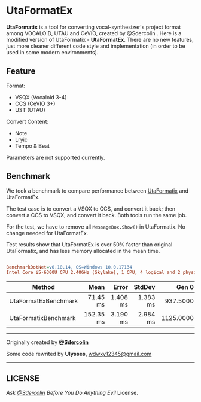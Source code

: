 # UtaFormatEx

**UtaFormatix** is a tool for converting vocal-synthesizer's project format among VOCALOID, UTAU and CeVIO, created by @Sdercolin . Here is a modified version of UtaFormatix - **UtaFormatEx**. There are no new features, just more cleaner different code style and implementation (in order to be used in some modern environments).

## Feature
Format:

* VSQX (Vocaloid 3-4)
* CCS (CeVIO 3+)
* UST (UTAU)

Convert Content:

* Note
* Lryic
* Tempo & Beat

Parameters are not supported currently.

## Benchmark

We took a benchmark to compare performance between [UtaFormatix](https://github.com/sdercolin/UtaFormatix/tree/220b7b97a74ea6214001a9bba8351276e137775a) and UtaFormatEx.

The test case is to convert a VSQX to CCS, and convert it back; then convert a CCS to VSQX, and convert it back. Both tools run the same job.

For the test, we have to remove all `MessageBox.Show()` in UtaFormatix. No change needed for UtaFormatEx.

Test results show that UtaFormatEx is over 50% faster than original UtaFormatix, and has less memory allocated in the mean time.

``` ini

BenchmarkDotNet=v0.10.14, OS=Windows 10.0.17134
Intel Core i5-6300U CPU 2.40GHz (Skylake), 1 CPU, 4 logical and 2 physical cores


```
|               Method |      Mean |    Error |   StdDev |     Gen 0 |    Gen 1 |    Gen 2 | Allocated |
|--------------------- |----------:|---------:|---------:|----------:|---------:|---------:|----------:|
| UtaFormatExBenchmark |  71.45 ms | 1.408 ms | 1.383 ms |  937.5000 | 437.5000 |        - |   4.34 MB |
| UtaFormatixBenchmark | 152.35 ms | 3.190 ms | 2.984 ms | 1125.0000 | 562.5000 | 250.0000 |   6.57 MB |


---
Originally created by **[@Sdercolin](http://sdercolin.com/akatsuki/utaformatix/)**

Some code rewrited by **Ulysses**, wdwxy12345@gmail.com

---

## LICENSE

*Ask [@Sdercolin](http://sdercolin.com/) Before You Do Anything Evil* License.


